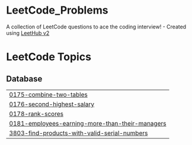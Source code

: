 # LeetCode_Problems
A collection of LeetCode questions to ace the coding interview! - Created using [LeetHub v2](https://github.com/arunbhardwaj/LeetHub-2.0)

<!---LeetCode Topics Start-->
# LeetCode Topics
## Database
|  |
| ------- |
| [0175-combine-two-tables](https://github.com/NikhilBhoopalam/LeetCode_Problems/tree/master/0175-combine-two-tables) |
| [0176-second-highest-salary](https://github.com/NikhilBhoopalam/LeetCode_Problems/tree/master/0176-second-highest-salary) |
| [0178-rank-scores](https://github.com/NikhilBhoopalam/LeetCode_Problems/tree/master/0178-rank-scores) |
| [0181-employees-earning-more-than-their-managers](https://github.com/NikhilBhoopalam/LeetCode_Problems/tree/master/0181-employees-earning-more-than-their-managers) |
| [3803-find-products-with-valid-serial-numbers](https://github.com/NikhilBhoopalam/LeetCode_Problems/tree/master/3803-find-products-with-valid-serial-numbers) |
<!---LeetCode Topics End-->